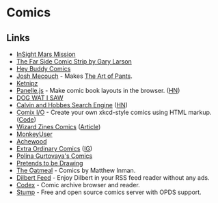 # Comics

## Links

- [InSight Mars Mission](https://theoatmeal.com/comics/insight)
- [The Far Side Comic Strip by Gary Larson](https://www.thefarside.com/)
- [Hey Buddy Comics](https://heybuddycomics.com/)
- [Josh Mecouch](https://www.instagram.com/pantspants/) - Makes [The Art of Pants](https://theartofpants.com/).
- [Ketnipz](https://www.instagram.com/ketnipz/)
- [Panelle.js](https://andrewfulrich.gitlab.io/panelle/) - Make comic book layouts in the browser. ([HN](https://news.ycombinator.com/item?id=25455659))
- [DOG WAT I SAW](https://www.instagram.com/dogwatisaw/)
- [Calvin and Hobbes Search Engine](http://michaelyingling.com/random/calvin_and_hobbes/) ([HN](https://news.ycombinator.com/item?id=26119380))
- [Comix I/O](http://cmx.io/) - Create your own xkcd-style comics using HTML markup. ([Code](https://github.com/darwin/cmx.js))
- [Wizard Zines Comics](https://wizardzines.com/comics/) ([Article](https://jvns.ca/blog/2021/05/02/publishing-comics/))
- [MonkeyUser](https://www.monkeyuser.com/)
- [Achewood](http://www.achewood.com/)
- [Extra Ordinary Comics](https://www.exocomics.com/) ([IG](https://www.instagram.com/exocomics/))
- [Polina Gurtovaya's Comics](https://speakerdeck.com/hellsquirrel/)
- [Pretends to be Drawing](https://ptbd.jwels.berlin/)
- [The Oatmeal](https://www.theoatmeal.com/) - Comics by Matthew Inman.
- [Dilbert Feed](https://github.com/mlafeldt/dilbert-feed) - Enjoy Dilbert in your RSS feed reader without any ads.
- [Codex](https://github.com/ajslater/codex) - Comic archive browser and reader.
- [Stump](https://github.com/aaronleopold/stump) - Free and open source comics server with OPDS support.
